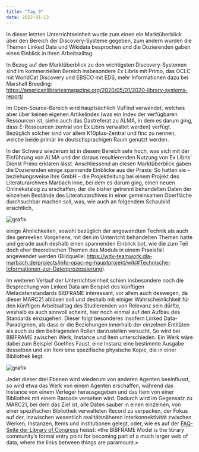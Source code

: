 ```yaml
---
title: "Tag 9"
date: 2022-01-13
---
```


In dieser letzten Unterrichtseinheit wurde zum einen ein Marktüberblick über den Bereich der Discovery-Systeme gegeben, zum andern wurden die Themen Linked Data und Wikidata besprochen und die Dozierenden gaben einen Einblick in ihren Arbeitsalltag.

In Bezug auf den Marktüberblick zu den wichtigsten Discovery-Systemen sind im kommerziellen Bereich insbesondere Ex Libris mit Primo, das OCLC mit WorldCat Discovery und EBSCO mit EDS, mehr Informationen dazu bei Marshall Breeding: https://americanlibrariesmagazine.org/2020/05/01/2020-library-systems-report/

Im Open-Source-Bereich wird hauptsächlich VuFind verwendet, welches aber über keinen eigenen Artikelindex (was ein Index der verfügbaren Ressourcen ist, siehe auch das Gastreferat zu ALMA, in dem es darum ging, dass E-Ressourcen zentral von Ex Libris verwaltet werden) verfügt. Bezüglich solcher sind vor allem K10plus-Zentral und finc zu nennen, welche beide primär im deutschsprachigen Raum genutzt werden. 

In der Schweiz wiederum ist in diesem Bereich sehr hoch, was sich mit der Einführung von ALMA und der daraus resultierenden Nutzung von Ex Libris’ Dienst Primo erklären lässt. 
Anschliessend an diesen Marktüberblick gaben die Dozierenden einige spannende Einblicke aus der Praxis: So hatten sie – beziehungsweise ihre GmbH – die Projektleitung bei einem Projekt des Literaturarchives Marbach inne, bei dem es darum ging, einen neuen Onlinekatalog zu erschaffen, der die bisher getrennt behandelten Daten der einzelnen Bestände des Literaturarchives in einer gemeinsamen Oberfläche durchsuchbar machen soll, was, wie auch an folgendem Schaubild ersichtlich, 
  
   ![grafik](https://user-images.githubusercontent.com/90834560/151701772-6a048594-e073-4bc9-8020-b6f7475c8d2a.png)
  
einige Ähnlichkeiten, sowohl bezüglich der angewandten Technik als auch des genreellen Vorgehens, mit den im Unterricht behandelten Themen hatte und gerade auch deshalb einen spannenden Einblick bot, wie die zum Teil doch eher theoretischen Themen des Moduls in einem Praxisfall angewendet werden (Bildquelle: https://wdv-teamwork.dla-marbach.de/projects/info-opac-ng-hauptprojekt/wiki#Technische-Informationen-zur-Datenprozessierung). 

Im weiteren Verlauf der Unterrichtseinheit schien insbesondere noch die Besprechung von Linked Data am Beispiel des künftigen Metadatenstandards BIBFRAME interessant, vor allem auch deswegen, da dieser MARC21 ablösen soll und deshalb mit einiger Wahrscheinlichkeit für den künftigen Arbeitsalltag des Studierenden von Relevanz sein dürfte, weshalb es auch sinnvoll scheint, hier noch einmal auf den Aufbau des Standards einzugehen. Dieser folgt besonderes insofern Linked Data-Paradigmen, als dass er die Beziehungen innerhalb der einzelnen Entitäten als auch zu den beitragenden Rollen darzustellen versucht. So wird bei BIBFRAME zwischen Werk, Instance und Item unterschieden. Ein Werk wäre dabei zum Beispiel Goethes Faust, eine Instanz eine bestimmte Ausgabe desselben und ein Item eine spezifische physische Kopie, die in einer Bibliothek liegt. 
 
  ![grafik](https://user-images.githubusercontent.com/90834560/151701734-d6cd1249-1b2a-41cf-9024-67471ddb196c.png)
 
Jeder dieser drei Ebenen wird wiederum von anderen Agenten beeinflusst, so wird etwa das Werk von einem Agenten erschaffen, während das Instance von einem Verleger herausgegeben und das Item von einer Bibliothek mit einem Barcode versehen wird.  Dadurch wird im Gegensatz zu MARC21, bei dem das Ziel ist, alle Daten sauber in einen einzelnen, von einer spezifischen Bibliothek verwalteten Record zu verpacken, der Fokus auf der, inzwischen wesentlich realitätsnäheren Interkonnektivität zwischen Werken, Instanzen, Items und Institutionen gelegt, oder, wie es auf der [FAQ-Seite der Library of Congress](https://www.loc.gov/bibframe/faqs/#q04) heisst: «the BIBFRAME Model is the library community’s formal entry point for becoming part of a much larger web of data, where the links between things are paramount.»
